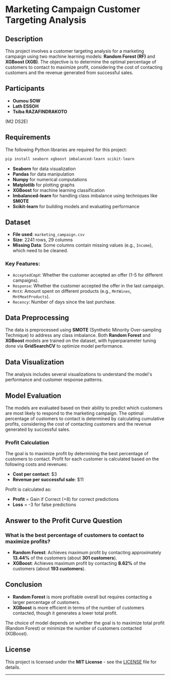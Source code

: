 # Marketing Campaign Customer Targeting Analysis

## Description

This project involves a customer targeting analysis for a marketing campaign using two machine learning models: **Random Forest (RF)** and **XGBoost (XGB)**. The objective is to determine the optimal percentage of customers to contact to maximize profit, considering the cost of contacting customers and the revenue generated from successful sales.

## Participants

- **Oumou SOW**
- **Lath ESSOH**
- **Tsiba RAZAFINDRAKOTO**

(M2 DS2E)

## Requirements

The following Python libraries are required for this project:

```bash
pip install seaborn xgboost imbalanced-learn scikit-learn
```

- **Seaborn** for data visualization
- **Pandas** for data manipulation
- **Numpy** for numerical computations
- **Matplotlib** for plotting graphs
- **XGBoost** for machine learning classification
- **Imbalanced-learn** for handling class imbalance using techniques like **SMOTE**
- **Scikit-learn** for building models and evaluating performance

## Dataset

- **File used**: `marketing_campaign.csv`
- **Size**: 2241 rows, 29 columns
- **Missing Data**: Some columns contain missing values (e.g., `Income`), which need to be cleaned.

### Key Features:
- `AcceptedCmpX`: Whether the customer accepted an offer (1-5 for different campaigns).
- `Response`: Whether the customer accepted the offer in the last campaign.
- `MntX`: Amount spent on different products (e.g., `MntWines`, `MntMeatProducts`).
- `Recency`: Number of days since the last purchase.

## Data Preprocessing

The data is preprocessed using **SMOTE** (Synthetic Minority Over-sampling Technique) to address any class imbalance. Both **Random Forest** and **XGBoost** models are trained on the dataset, with hyperparameter tuning done via **GridSearchCV** to optimize model performance.

## Data Visualization

The analysis includes several visualizations to understand the model's performance and customer response patterns.

## Model Evaluation

The models are evaluated based on their ability to predict which customers are most likely to respond to the marketing campaign. The optimal percentage of customers to contact is determined by calculating cumulative profits, considering the cost of contacting customers and the revenue generated by successful sales.

### Profit Calculation

The goal is to maximize profit by determining the best percentage of customers to contact. Profit for each customer is calculated based on the following costs and revenues:

- **Cost per contact**: $3
- **Revenue per successful sale**: $11

Profit is calculated as:

- **Profit** = Gain if Correct (+8) for correct predictions
- **Loss** = -3 for false predictions

## Answer to the Profit Curve Question

### What is the best percentage of customers to contact to maximize profits?

- **Random Forest**: Achieves maximum profit by contacting approximately **13.44%** of the customers (about **301 customers**).
- **XGBoost**: Achieves maximum profit by contacting **8.62%** of the customers (about **193 customers**).

## Conclusion

- **Random Forest** is more profitable overall but requires contacting a larger percentage of customers.
- **XGBoost** is more efficient in terms of the number of customers contacted, though it generates a lower total profit.

The choice of model depends on whether the goal is to maximize total profit (Random Forest) or minimize the number of customers contacted (XGBoost).

## License

This project is licensed under the **MIT License** - see the [LICENSE](LICENSE) file for details.

---
